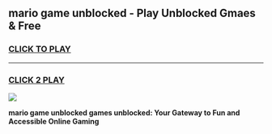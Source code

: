 
## mario game unblocked - Play Unblocked Gmaes & Free
<h3>
<a href="https://premium.freeplayer.one?title=mario_game_unblocked&ref=20F">CLICK TO PLAY</a></h3>
<hr>

<h3>
<a href="https://premium.freeplayer.one?title=mario_game_unblocked&ref=20F">CLICK 2 PLAY</a>
  
</h3>

<a href="https://premium.freeplayer.one?title=mario_game_unblocked&ref=20F/"><img src="https://clearcache.store/games.png"></a>


**mario game unblocked games unblocked: Your Gateway to Fun and Accessible Online Gaming**
